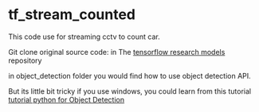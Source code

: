 # tf_stream_counted

This code use for streaming cctv to count car.

Git clone original source code: 
in The [tensorflow research models](https://github.com/tensorflow/models/tree/master/research) repository

in object_detection folder you would find how to use object detection API.

But its little bit tricky if you use windows, you could learn from this tutorial [tutorial python for Object Detection](https://pythonprogramming.net/introduction-use-tensorflow-object-detection-api-tutorial/)
